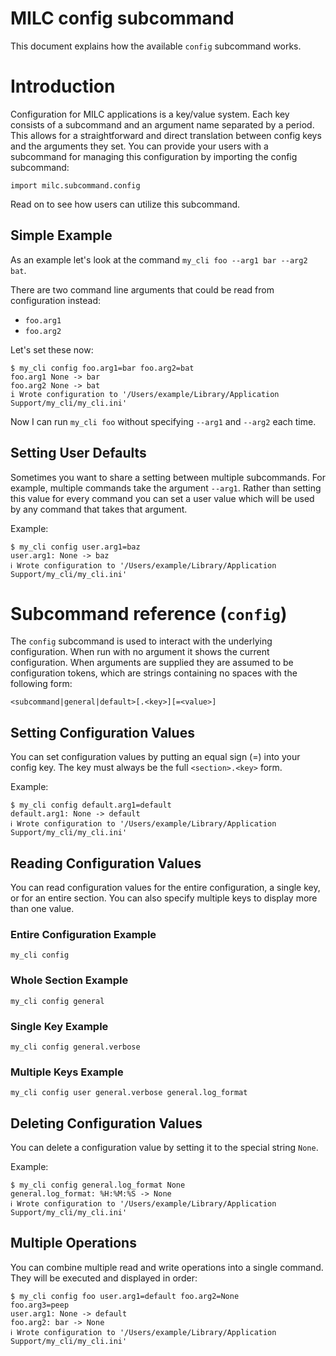 # MILC config subcommand

This document explains how the available `config` subcommand works.

# Introduction

Configuration for MILC applications is a key/value system. Each key consists of a subcommand and an argument name separated by a period. This allows for a straightforward and direct translation between config keys and the arguments they set. You can provide your users with a subcommand for managing this configuration by importing the config subcommand:

`import milc.subcommand.config`

Read on to see how users can utilize this subcommand.

## Simple Example

As an example let's look at the command `my_cli foo --arg1 bar --arg2 bat`.

There are two command line arguments that could be read from configuration instead:

* `foo.arg1`
* `foo.arg2`

Let's set these now:

```
$ my_cli config foo.arg1=bar foo.arg2=bat
foo.arg1 None -> bar
foo.arg2 None -> bat
i Wrote configuration to '/Users/example/Library/Application Support/my_cli/my_cli.ini'
```

Now I can run `my_cli foo` without specifying `--arg1` and `--arg2` each time.

## Setting User Defaults

Sometimes you want to share a setting between multiple subcommands. For example, multiple commands take the argument `--arg1`. Rather than setting this value for every command you can set a user value which will be used by any command that takes that argument.

Example:

```
$ my_cli config user.arg1=baz
user.arg1: None -> baz
ℹ Wrote configuration to '/Users/example/Library/Application Support/my_cli/my_cli.ini'
```

# Subcommand reference (`config`)

The `config` subcommand is used to interact with the underlying configuration. When run with no argument it shows the current configuration. When arguments are supplied they are assumed to be configuration tokens, which are strings containing no spaces with the following form:

    <subcommand|general|default>[.<key>][=<value>]

## Setting Configuration Values

You can set configuration values by putting an equal sign (=) into your config key. The key must always be the full `<section>.<key>` form.

Example:

```
$ my_cli config default.arg1=default
default.arg1: None -> default
ℹ Wrote configuration to '/Users/example/Library/Application Support/my_cli/my_cli.ini'
```

## Reading Configuration Values

You can read configuration values for the entire configuration, a single key, or for an entire section. You can also specify multiple keys to display more than one value.

### Entire Configuration Example

    my_cli config

### Whole Section Example

    my_cli config general

### Single Key Example

    my_cli config general.verbose

### Multiple Keys Example

    my_cli config user general.verbose general.log_format

## Deleting Configuration Values

You can delete a configuration value by setting it to the special string `None`.

Example:

```
$ my_cli config general.log_format None
general.log_format: %H:%M:%S -> None
ℹ Wrote configuration to '/Users/example/Library/Application Support/my_cli/my_cli.ini'
```

## Multiple Operations

You can combine multiple read and write operations into a single command. They will be executed and displayed in order:

```
$ my_cli config foo user.arg1=default foo.arg2=None
foo.arg3=peep
user.arg1: None -> default
foo.arg2: bar -> None
ℹ Wrote configuration to '/Users/example/Library/Application Support/my_cli/my_cli.ini'
```
